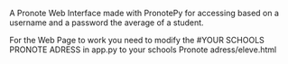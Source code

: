 A Pronote Web Interface made with PronotePy for accessing based on a username and a password the average of a student.

For the Web Page to work you need to modify the #YOUR SCHOOLS PRONOTE ADRESS in app.py to your schools Pronote adress/eleve.html
